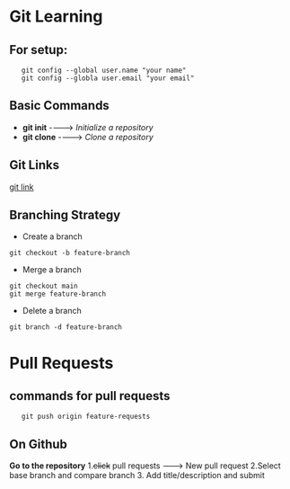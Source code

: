 # Git Learning

## For setup:

```
   git config --global user.name "your name"
   git config --globla user.email "your email"
```

## Basic Commands

- **git init** ----> _Initialize a repository_
- **git clone** ----> _Clone a repository_

## Git Links

[git link](https://github.com/RoadToDevOpsWorld/)

## Branching Strategy

 - Create a branch
 ``` 
 git checkout -b feature-branch 
 ```
 - Merge a branch
 ```
 git checkout main
 git merge feature-branch
 ```
 - Delete a branch 
 ```
 git branch -d feature-branch
 ```

 # Pull Requests

 ## commands for pull requests

 ```
    git push origin feature-requests
 ```

 ## On Github

 **Go to the repository**
    1.~~click~~ pull requests ---> New pull request
    2.Select base branch and compare branch
    3. Add title/description and submit